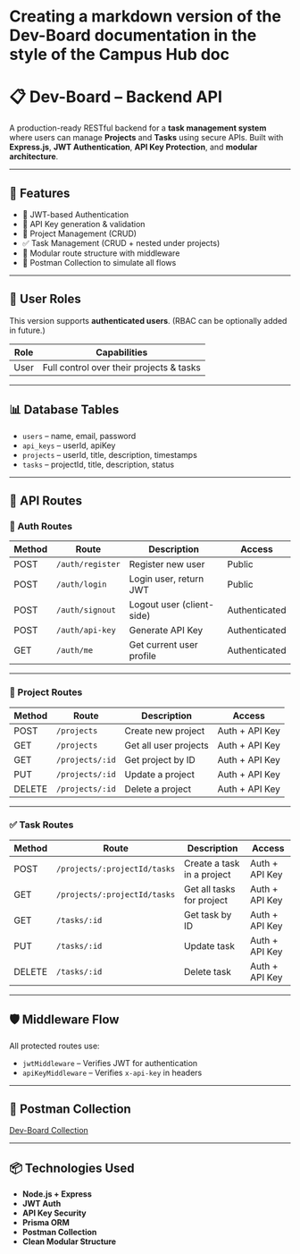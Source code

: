 # Creating a markdown version of the Dev-Board documentation in the style of the Campus Hub doc


# 📋 Dev-Board – Backend API

A production-ready RESTful backend for a **task management system** where users can manage **Projects** and **Tasks** using secure APIs. Built with **Express.js**, **JWT Authentication**, **API Key Protection**, and **modular architecture**.

---

## 🚀 Features

- 🔐 JWT-based Authentication
- 🔑 API Key generation & validation
- 📁 Project Management (CRUD)
- ✅ Task Management (CRUD + nested under projects)
- 🔄 Modular route structure with middleware
- 🔌 Postman Collection to simulate all flows

---

## 👤 User Roles

This version supports **authenticated users**. (RBAC can be optionally added in future.)

| Role     | Capabilities                                |
|----------|---------------------------------------------|
| User     | Full control over their projects & tasks     |

---

## 📊 Database Tables

- `users` – name, email, password
- `api_keys` – userId, apiKey
- `projects` – userId, title, description, timestamps
- `tasks` – projectId, title, description, status

---

## 🧾 API Routes

### 🔐 Auth Routes

| Method | Route             | Description                | Access      |
|--------|-------------------|----------------------------|-------------|
| POST   | `/auth/register`  | Register new user          | Public      |
| POST   | `/auth/login`     | Login user, return JWT     | Public      |
| POST   | `/auth/signout`   | Logout user (client-side)  | Authenticated |
| POST   | `/auth/api-key`   | Generate API Key           | Authenticated |
| GET    | `/auth/me`        | Get current user profile   | Authenticated |

---

### 📁 Project Routes

| Method | Route                 | Description              | Access         |
|--------|-----------------------|--------------------------|----------------|
| POST   | `/projects`           | Create new project       | Auth + API Key |
| GET    | `/projects`           | Get all user projects    | Auth + API Key |
| GET    | `/projects/:id`       | Get project by ID        | Auth + API Key |
| PUT    | `/projects/:id`       | Update a project         | Auth + API Key |
| DELETE | `/projects/:id`       | Delete a project         | Auth + API Key |

---

### ✅ Task Routes

| Method | Route                                 | Description                  | Access         |
|--------|----------------------------------------|------------------------------|----------------|
| POST   | `/projects/:projectId/tasks`           | Create a task in a project   | Auth + API Key |
| GET    | `/projects/:projectId/tasks`           | Get all tasks for project    | Auth + API Key |
| GET    | `/tasks/:id`                           | Get task by ID               | Auth + API Key |
| PUT    | `/tasks/:id`                           | Update task                  | Auth + API Key |
| DELETE | `/tasks/:id`                           | Delete task                  | Auth + API Key |

---

## 🛡️ Middleware Flow

All protected routes use:

- `jwtMiddleware` – Verifies JWT for authentication
- `apiKeyMiddleware` – Verifies `x-api-key` in headers

---

## 🧪 Postman Collection

[Dev-Board Collection](https://www.postman.com/mdsaleh24/mohammed-saleh-masterji-assignment/collection/31971271-3e79f9aa-558d-4aff-96f5-ff05a2ea0f60?action=share&creator=31971271)

---

## 📦 Technologies Used

- **Node.js + Express**
- **JWT Auth**
- **API Key Security**
- **Prisma ORM**
- **Postman Collection**
- **Clean Modular Structure**